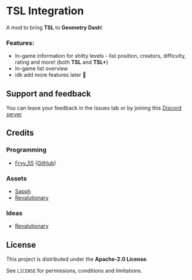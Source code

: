 # <cl>TSL Integration</c>

<cl>A mod to bring **TSL** to **Geometry Dash**!</c>

### **<cf>Features:</c>**
- In-game information for shitty levels - <cc>list position</c>, <cg>creators</c>, <cr>difficulty</c>, <cy>rating</c> and <cd>more!</c> (both **<cl>TSL</c>** and **<cr>TSL+</c>**)
- In-game <ca>list overview</c>
- idk add more features later :pray:

## Support and feedback
You can leave your feedback in the <cy>Issues</c> tab or by joining this [Discord server](https://discord.com/invite/4vqtjfdhTk)

## Credits
### <cf>Programming</c>
- [Fryy_55](user:13369735) ([GitHub](https://github.com/Fryy55))
### <cf>Assets</c>
- [Sapph](user:13581707)
- [Revalutionary](user:21942210)
### <cf>Ideas</c>
- [Revalutionary](user:21942210)

## License
This project is distributed under the **Apache-2.0 License**.

See `LICENSE` for permissions, conditions and limitations.